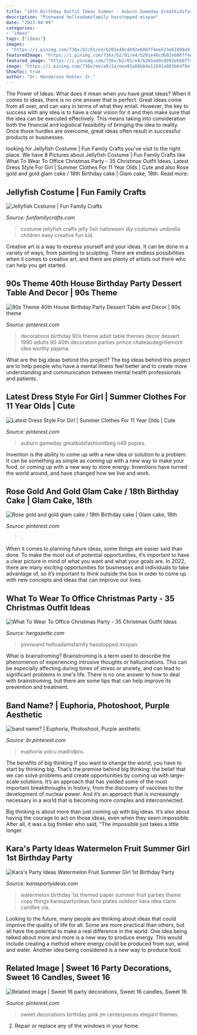 ```yaml
---
title: "18th Birthday Outfit Ideas Summer - Auburn Gameday Greatkidsfashionltbeg N48 Popies"
description: "Pinnwand helloadamsfamily hasstopped mixpan"
date: "2023-04-09"
categories:
- "ideas"
tags: ["ideas"]
images:
- "https://i.pinimg.com/736x/b2/01/e4/b201e40cdb92e686ff4ee523e61898a9.jpg"
featuredImage: "https://i.pinimg.com/736x/b2/01/e4/b201e40cdb92e686ff4ee523e61898a9.jpg"
featured_image: "https://i.pinimg.com/736x/b2/01/e4/b201e40cdb92e686ff4ee523e61898a9.jpg"
image: "https://i.pinimg.com/736x/ee/a9/2a/eea92a86bbda11692a083b6df8afb0f6.jpg"
ShowToc: true
author: "Dr. Henderson Kohler Jr."
---
```



The Power of Ideas: What does it mean when you have great ideas?
When it comes to ideas, there is no one answer that is perfect. Great ideas come from all over, and can vary in terms of what they entail. However, the key to success with any idea is to have a clear vision for it and then make sure that the idea can be executed effectively. This means taking into consideration both the financial and logistical feasibility of bringing the idea to reality. Once those hurdles are overcome, great ideas often result in successful products or businesses.

	

		
looking for Jellyfish Costume | Fun Family Crafts you've visit to the right place. We have 8 Pictures about Jellyfish Costume | Fun Family Crafts like What To Wear To Office Christmas Party - 35 Christmas Outfit Ideas, Latest Dress Style For Girl | Summer Clothes For 11 Year Olds | Cute and also Rose gold and gold glam cake / 18th Birthday cake | Glam cake, 18th. Read more:
		
    
## Jellyfish Costume | Fun Family Crafts

<img loading=lazy src="https://funfamilycrafts.com/wp-content/uploads/2013/04/jellyfish_costume.jpg" onerror="this.onerror=null;this.src='https://tse2.mm.bing.net/th?id=OIP.LzYLcztav8VFwJEzVoa8gAHaLI&amp;pid=15.1';" alt="Jellyfish Costume | Fun Family Crafts">

_Source: funfamilycrafts.com_

>costume jellyfish crafts jelly fish halloween diy costumes umbrella children easy creative fun kid. 

	

Creative art is a way to express yourself and your ideas. It can be done in a variety of ways, from painting to sculpting. There are endless possibilities when it comes to creative art, and there are plenty of artists out there who can help you get started.

    
## 90s Theme 40th House Birthday Party Dessert Table And Decor | 90s Theme

<img loading=lazy src="https://i.pinimg.com/736x/b2/01/e4/b201e40cdb92e686ff4ee523e61898a9.jpg" onerror="this.onerror=null;this.src='https://tse2.mm.bing.net/th?id=OIP.9E2rsJv28dqhx7o7gM4yZwHaIu&amp;pid=15.1';" alt="90s Theme 40th House Birthday Party Dessert Table and Decor | 90s theme">

_Source: pinterest.com_

>decorations birthday 90s theme adult table themes decor dessert 1990 adults 90 40th decoration parties prince chateaudegrillemont idea worthy pajama. 

	

What are the big ideas behind this project?
The big ideas behind this project are to help people who have a mental illness feel better and to create more understanding and communication between mental health professionals and patients.

    
## Latest Dress Style For Girl | Summer Clothes For 11 Year Olds | Cute

<img loading=lazy src="https://i.pinimg.com/736x/ee/a9/2a/eea92a86bbda11692a083b6df8afb0f6.jpg" onerror="this.onerror=null;this.src='https://tse3.mm.bing.net/th?id=OIP.EjpVZ_oI9rYCRViKW5OzdQHaHa&amp;pid=15.1';" alt="Latest Dress Style For Girl | Summer Clothes For 11 Year Olds | Cute">

_Source: pinterest.com_

>auburn gameday greatkidsfashionltbeg n48 popies. 

	

Invention is the ability to come up with a new idea or solution to a problem. It can be something as simple as coming up with a new way to make your food, or coming up with a new way to store energy. Inventions have turned the world around, and have changed how we live and work.

    
## Rose Gold And Gold Glam Cake / 18th Birthday Cake | Glam Cake, 18th

<img loading=lazy src="https://i.pinimg.com/736x/f2/00/08/f20008f47d266516e8be3bc6ff1ed324.jpg" onerror="this.onerror=null;this.src='https://tse2.mm.bing.net/th?id=OIP.IHQtmPpeJQMYdpdb2A3YSgHaJP&amp;pid=15.1';" alt="Rose gold and gold glam cake / 18th Birthday cake | Glam cake, 18th">

_Source: pinterest.com_

>. 

	

When it comes to planning future ideas, some things are easier said than done. To make the most out of potential opportunities, it’s important to have a clear picture in mind of what you want and what your goals are. In 2022, there are many exciting opportunities for businesses and individuals to take advantage of, so it’s important to think outside the box in order to come up with new concepts and ideas that can improve our lives.

    
## What To Wear To Office Christmas Party - 35 Christmas Outfit Ideas

<img loading=lazy src="https://www.hergazette.com/wp-content/uploads/2020/01/Stunning-Office-Christmas-Party-Outfit-Ideas-17.jpg" onerror="this.onerror=null;this.src='https://tse2.mm.bing.net/th?id=OIP.OLFcB2JbAMJw6VnD1547hgHaLH&amp;pid=15.1';" alt="What To Wear To Office Christmas Party - 35 Christmas Outfit Ideas">

_Source: hergazette.com_

>pinnwand helloadamsfamily hasstopped mixpan. 

	

What is brainstroming?
Brainstroming is a term used to describe the phenomenon of experiencing intrusive thoughts or hallucinations. This can be especially affecting during times of stress or anxiety, and can lead to significant problems in one's life. There is no one answer to how to deal with brainstroming, but there are some tips that can help improve its prevention and treatment.

    
## Band Name? | Euphoria, Photoshoot, Purple Aesthetic

<img loading=lazy src="https://i.pinimg.com/736x/44/61/7c/44617c52e67253583f8fbdaf032c6fde.jpg" onerror="this.onerror=null;this.src='https://tse4.mm.bing.net/th?id=OIP.j3gJJ6kSAJ7NQhtfs6VMOAHaJP&amp;pid=15.1';" alt="band name? | Euphoria, Photoshoot, Purple aesthetic">

_Source: br.pinterest.com_

>euphoria yolcu madridpro. 

	

The benefits of big thinking
If you want to change the world, you have to start by thinking big. That’s the premise behind big thinking: the belief that we can solve problems and create opportunities by coming up with large-scale solutions.
It’s an approach that has yielded some of the most important breakthroughs in history, from the discovery of vaccines to the development of nuclear power. And it’s an approach that is increasingly necessary in a world that is becoming more complex and interconnected.

Big thinking is about more than just coming up with big ideas. It’s also about having the courage to act on those ideas, even when they seem impossible. After all, it was a big thinker who said, “The impossible just takes a little longer.

    
## Kara&#039;s Party Ideas Watermelon Fruit Summer Girl 1st Birthday Party

<img loading=lazy src="https://www.karaspartyideas.com/wp-content/uploads/2013/02/Claires-Birthday_31-copy_600x906.jpg" onerror="this.onerror=null;this.src='https://tse3.mm.bing.net/th?id=OIP.Jt2y2dPcwv6p8Jkadzi6_gHaLL&amp;pid=15.1';" alt="Kara&#039;s Party Ideas Watermelon Fruit Summer Girl 1st Birthday Party">

_Source: karaspartyideas.com_

>watermelon birthday 1st themed paper summer fruit parties theme copy things karaspartyideas fans plates outdoor kara idea claire candles via. 

	

Looking to the future, many people are thinking about ideas that could improve the quality of life for all. Some are more practical than others, but all have the potential to make a real difference in the world. One idea being talked about more and more is a new way to produce energy. This would include creating a method where energy could be produced from sun, wind and water. Another idea being considered is a new way to produce food.

    
## Related Image | Sweet 16 Party Decorations, Sweet 16 Candles, Sweet 16

<img loading=lazy src="https://i.pinimg.com/originals/32/83/17/328317e0fe989180a1982461a49849a5.jpg" onerror="this.onerror=null;this.src='https://tse1.mm.bing.net/th?id=OIP.Embh_TE5yU7X-YGBalrpvAHaJ4&amp;pid=15.1';" alt="Related image | Sweet 16 party decorations, Sweet 16 candles, Sweet 16">

_Source: pinterest.com_

>sweet decorations birthday pink jm centerpieces elegant themes. 

	

2. Repair or replace any of the windows in your home.

